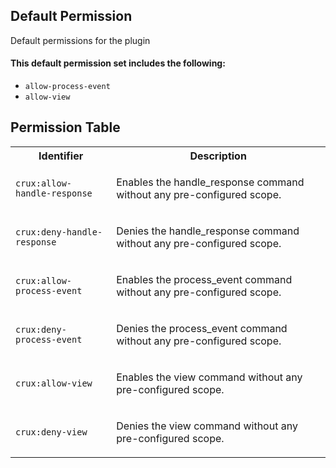 ## Default Permission

Default permissions for the plugin

#### This default permission set includes the following:

- `allow-process-event`
- `allow-view`

## Permission Table

<table>
<tr>
<th>Identifier</th>
<th>Description</th>
</tr>


<tr>
<td>

`crux:allow-handle-response`

</td>
<td>

Enables the handle_response command without any pre-configured scope.

</td>
</tr>

<tr>
<td>

`crux:deny-handle-response`

</td>
<td>

Denies the handle_response command without any pre-configured scope.

</td>
</tr>

<tr>
<td>

`crux:allow-process-event`

</td>
<td>

Enables the process_event command without any pre-configured scope.

</td>
</tr>

<tr>
<td>

`crux:deny-process-event`

</td>
<td>

Denies the process_event command without any pre-configured scope.

</td>
</tr>

<tr>
<td>

`crux:allow-view`

</td>
<td>

Enables the view command without any pre-configured scope.

</td>
</tr>

<tr>
<td>

`crux:deny-view`

</td>
<td>

Denies the view command without any pre-configured scope.

</td>
</tr>
</table>

